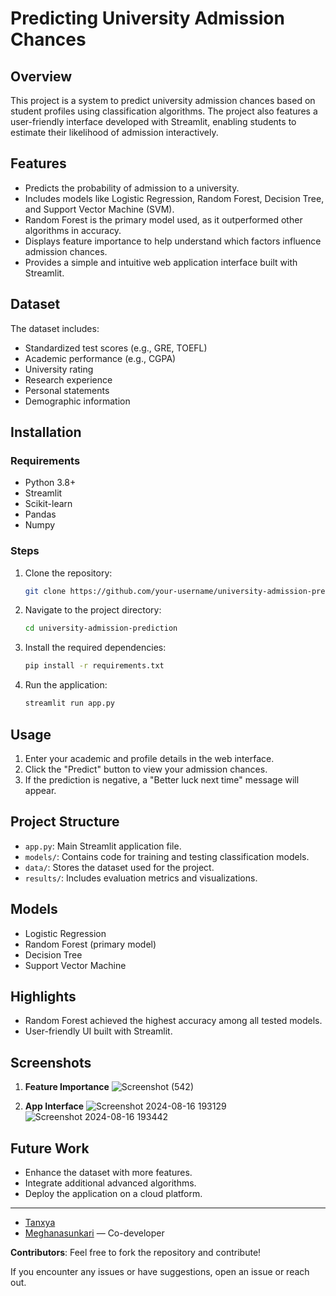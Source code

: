 # Predicting University Admission Chances

## Overview
This project is a system to predict university admission chances based on student profiles using classification algorithms. The project also features a user-friendly interface developed with Streamlit, enabling students to estimate their likelihood of admission interactively.

## Features
- Predicts the probability of admission to a university.
- Includes models like Logistic Regression, Random Forest, Decision Tree, and Support Vector Machine (SVM).
- Random Forest is the primary model used, as it outperformed other algorithms in accuracy.
- Displays feature importance to help understand which factors influence admission chances.
- Provides a simple and intuitive web application interface built with Streamlit.

## Dataset
The dataset includes:
- Standardized test scores (e.g., GRE, TOEFL)
- Academic performance (e.g., CGPA)
- University rating
- Research experience
- Personal statements
- Demographic information

## Installation
### Requirements
- Python 3.8+
- Streamlit
- Scikit-learn
- Pandas
- Numpy

### Steps
1. Clone the repository:
    ```bash
    git clone https://github.com/your-username/university-admission-prediction.git
    ```
2. Navigate to the project directory:
    ```bash
    cd university-admission-prediction
    ```
3. Install the required dependencies:
    ```bash
    pip install -r requirements.txt
    ```
4. Run the application:
    ```bash
    streamlit run app.py
    ```

## Usage
1. Enter your academic and profile details in the web interface.
2. Click the "Predict" button to view your admission chances.
3. If the prediction is negative, a "Better luck next time" message will appear.

## Project Structure
- `app.py`: Main Streamlit application file.
- `models/`: Contains code for training and testing classification models.
- `data/`: Stores the dataset used for the project.
- `results/`: Includes evaluation metrics and visualizations.

## Models
- Logistic Regression
- Random Forest (primary model)
- Decision Tree
- Support Vector Machine

## Highlights
- Random Forest achieved the highest accuracy among all tested models.
- User-friendly UI built with Streamlit.

## Screenshots
1. **Feature Importance**
   ![Screenshot (542)](https://github.com/user-attachments/assets/0052a5f3-4189-4f72-80a2-836ac309a12f)

2. **App Interface**
   ![Screenshot 2024-08-16 193129](https://github.com/user-attachments/assets/68af1a97-5fc2-4d95-9103-790f6abcc47c)
   ![Screenshot 2024-08-16 193442](https://github.com/user-attachments/assets/c59135c0-4944-44c6-9d80-44eef31847d5)


## Future Work
- Enhance the dataset with more features.
- Integrate additional advanced algorithms.
- Deploy the application on a cloud platform.

---

- [Tanxya](https://github.com/Tanxya)  
- [Meghanasunkari](https://github.com/Meghanasunkari) — Co-developer

**Contributors**: Feel free to fork the repository and contribute!

If you encounter any issues or have suggestions, open an issue or reach out.
